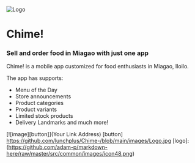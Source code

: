 ![Logo](https://github.com/lunchplus/Chime-/blob/main/images/Logo.jpg)
# Chime!
### Sell and order food in Miagao with just one app

Chime! is a mobile app customized for food enthusiasts in Miagao, Iloilo.

The app has supports:
- Menu of the Day
- Store announcements
- Product categories
- Product variants
- Limited stock products
- Delivery Landmarks
and much more!


[![image][button]](Your Link Address)
[button] https://github.com/lunchplus/Chime-/blob/main/images/Logo.jpg
[logo]: (https://github.com/adam-p/markdown-here/raw/master/src/common/images/icon48.png)
